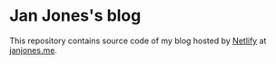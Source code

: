 # Jan Jones's blog

This repository contains source code of my blog hosted by
[Netlify](https://www.netlify.com/) at [janjones.me](https://janjones.me/).
